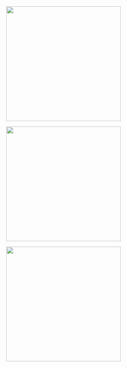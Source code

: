 <!-- ### <h1>Visit my website at [jordimas96.github.io](https://jordimas96.github.io/)</h1> -->

<!-- ### <h1>[Visit my website at<br>jordimas96.github.io](https://jordimas96.github.io/)</h1> -->

<div align="center">

  <a href="https://jordimas96.github.io/">
    <img src="https://jordimas96.github.io/jordimas96/logos/portfolio.png" width="300">
  </a>
  
  <sub></sub>
  
  <a href="https://jordimas96.github.io/bunquer-descarregador/">
    <img src="https://jordimas96.github.io/jordimas96/logos/bunquer.png" width="300">
  </a>

  <sub></sub>
  
  <a href="https://jordimas96.github.io/r/play-store">
    <img src="https://jordimas96.github.io/jordimas96/logos/apps.png" width="300">
  </a>

</div



<!--
**jordimas96/jordimas96** is a ✨ _special_ ✨ repository because its `README.md` (this file) appears on your GitHub profile.

Here are some ideas to get you started:

- 🔭 I’m currently working on ...
- 🌱 I’m currently learning ...
- 👯 I’m looking to collaborate on ...
- 🤔 I’m looking for help with ...
- 💬 Ask me about ...
- 📫 How to reach me: ...
- ⚡ Fun fact: ...
-->
